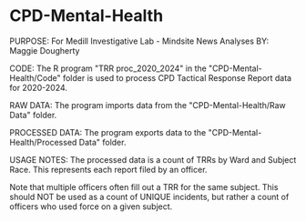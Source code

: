 # CPD-Mental-Health
PURPOSE: For Medill Investigative Lab - Mindsite News Analyses
BY: Maggie Dougherty

CODE: The R program "TRR proc_2020_2024" in the "CPD-Mental-Health/Code" folder is used to process CPD Tactical Response Report data for 2020-2024.

RAW DATA: The program imports data from the "CPD-Mental-Health/Raw Data" folder.

PROCESSED DATA: The program exports data to the "CPD-Mental-Health/Processed Data" folder.

USAGE NOTES: 
The processed data is a count of TRRs by Ward and Subject Race. This represents each report filed by an officer. 

Note that multiple officers often fill out a TRR for the same subject. This should NOT be used as a count of UNIQUE incidents, but rather a count of officers who used force on a given subject.